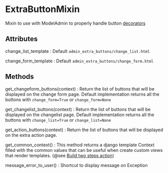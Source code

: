 # ExtraButtonMixin

Mixin to use with ModelAdmin to properly handle button [decorators]()

## Attributes

change_list_template
: Default `admin_extra_buttons/change_list.html`


change_form_template
: Default `admin_extra_buttons/change_form.html`

## Methods

get_changeform_buttons(context)
: Return the list of buttons that will be displayed on the change form page.
Default implementation returns all the buttons with `change_form=True` or `change_form=None`

get_changelist_buttons(context)
: Return the list of buttons that will be displayed on the changelist page.
Default implementation returns all the buttons with `change_list=True` or `change_list=None`


get_action_buttons(context)
: Return the list of buttons that will be displayed on the extra action page.

get_common_context()
: This method returns a django template Context filled with the common values 
that can be useful when create custom views that render templates. (\@see [Build two steps action](/howto/#build-two-steps-action))

message_error_to_user()
: Shortcut to display message on Exception
